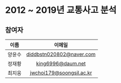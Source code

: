 # 2012 ~ 2019년 교통사고 분석

## 참여자

|  이름  |          이메일          |
| :----: | :----------------------: |
| 양윤수 | diddbstn020802@naver.com |
| 정재황 |    king6996@daum.net     |
| 최지웅 | jwchoi179@soongsil.ac.kr |

